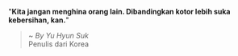 "**Kita jangan menghina orang lain. Dibandingkan kotor lebih suka kebersihan, kan.**"

> ~ _By Yu Hyun Suk_  
Penulis dari Korea

